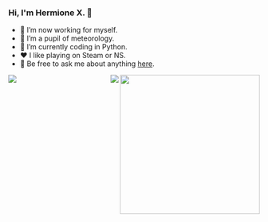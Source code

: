 ### Hi, I'm Hermione X. 👋

- 🔭 I’m now working for myself.
- 🌱 I’m a pupil of meteorology. 
- 🤔 I’m currently coding in Python.
- ❤️ I like playing on Steam or NS.
- 💬 Be free to ask me about anything [here](https://github.com/HermioneX/HermioneX/issues).
<img align="right" height="280" src="https://pic2.zhimg.com/v2-28020003d4a493c78d8202ba6c35f179_b.webp">
<img align="left" src="https://github-readme-stats.vercel.app/api?username=ThinkingThigh&show_icons=true&hide_border=true">
<img align="right" src="https://github-readme-stats.vercel.app/api/top-langs/?username=ThinkingThigh&hide_border=true">
</div>
